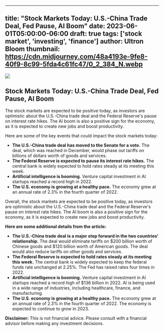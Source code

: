
---
title: "Stock Markets Today: U.S.-China Trade Deal, Fed Pause, AI Boom"
date: 2023-06-01T05:00:00-06:00
draft: true
tags: ['stock market', 'investing', 'finance']
author: Ultron Bloom
thumbnail:  https://cdn.midjourney.com/48a4193e-9fe8-40f9-8c99-5fda4c61fc47/0_2_384_N.webp
---

![]( https://cdn.midjourney.com/48a4193e-9fe8-40f9-8c99-5fda4c61fc47/0_2.webp)


## Stock Markets Today: U.S.-China Trade Deal, Fed Pause, AI Boom

The stock markets are expected to be positive today, as investors are optimistic about the U.S.-China trade deal and the Federal Reserve's pause on interest rate hikes. The AI boom is also a positive sign for the economy, as it is expected to create new jobs and boost productivity.

Here are some of the key events that could impact the stock markets today:

* **The U.S.-China trade deal has moved to the Senate for a vote.** The deal, which was reached in December, would phase out tariffs on billions of dollars worth of goods and services.
* **The Federal Reserve is expected to pause its interest rate hikes.** The central bank is widely expected to hold rates steady at its meeting this week.
* **Artificial intelligence is booming.** Venture capital investment in AI startups reached a record high in 2022.
* **The U.S. economy is growing at a healthy pace.** The economy grew at an annual rate of 2.3% in the fourth quarter of 2022.

Overall, the stock markets are expected to be positive today, as investors are optimistic about the U.S.-China trade deal and the Federal Reserve's pause on interest rate hikes. The AI boom is also a positive sign for the economy, as it is expected to create new jobs and boost productivity.

**Here are some additional details from the article:**

* **The U.S.-China trade deal is a major step forward in the two countries' relationship.** The deal would eliminate tariffs on $200 billion worth of Chinese goods and $120 billion worth of American goods. The deal would also reduce tariffs on other goods and services.
* **The Federal Reserve is expected to hold rates steady at its meeting this week.** The central bank is widely expected to keep the federal funds rate unchanged at 2.25%. The Fed has raised rates four times in 2022.
* **Artificial intelligence is booming.** Venture capital investment in AI startups reached a record high of $136 billion in 2022. AI is being used in a wide range of industries, including healthcare, finance, and manufacturing.
* **The U.S. economy is growing at a healthy pace.** The economy grew at an annual rate of 2.3% in the fourth quarter of 2022. The economy is expected to continue to grow in 2023.

**Disclaimer:** This is not financial advice. Please consult with a financial advisor before making any investment decisions.


            